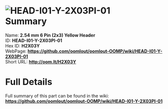 
![HEAD-I01-Y-2X03PI-01](https://github.com/oomlout/oomlout-OOMP/blob/master/parts/HEAD-I01-Y-2X03PI-01/HEAD-I01-Y-2X03PI-01_420.jpg)   
Summary
=================
  
Name: __2.54 mm 6 Pin (2x3) Yellow Header__    
ID: __HEAD-I01-Y-2X03PI-01__   
Hex ID: __H2X03Y__   
WebPage: __https://github.com/oomlout/oomlout-OOMP/wiki/HEAD-I01-Y-2X03PI-01__   
Short URL: __http://oom.lt/H2X03Y__   

Full Details
==========================
Full summary of this part can be found in the wiki:   
__https://github.com/oomlout/oomlout-OOMP/wiki/HEAD-I01-Y-2X03PI-01__    

